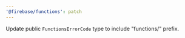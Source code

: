 ```yaml
---
'@firebase/functions': patch
---
```


Update public `FunctionsErrorCode` type to include "functions/" prefix.

